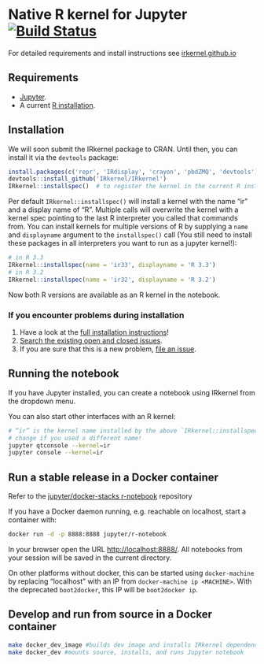 # Native R kernel for Jupyter [![Build Status]][Travis]

[Build Status]: https://travis-ci.org/IRkernel/IRkernel.svg?branch=master
[Travis]: https://travis-ci.org/IRkernel/IRkernel

For detailed requirements and install instructions see [irkernel.github.io](http://irkernel.github.io/)

## Requirements

* [Jupyter](http://jupyter.org).
* A current [R installation](http://www.r-project.org).

## Installation

We will soon submit the IRkernel package to CRAN. Until then, you can install it via the `devtools` package:

```R
install.packages(c('repr', 'IRdisplay', 'crayon', 'pbdZMQ', 'devtools'))
devtools::install_github('IRkernel/IRkernel')
IRkernel::installspec()  # to register the kernel in the current R installation
```

Per default `IRkernel::installspec()` will install a kernel with the name “ir” and a
display name of “R”. Multiple calls will overwrite the kernel with a kernel spec pointing to the last
R interpreter you called that commands from. You can install kernels for multiple versions of R
by supplying a `name` and `displayname` argument to the `installspec()` call (You still need to
install these packages in all interpreters you want to run as a jupyter kernel!):

```r
# in R 3.3
IRkernel::installspec(name = 'ir33', displayname = 'R 3.3')
# in R 3.2
IRkernel::installspec(name = 'ir32', displayname = 'R 3.2')
```

Now both R versions are available as an R kernel in the notebook.

### If you encounter problems during installation

1. Have a look at the [full installation instructions](http://irkernel.github.io/installation/)!
2. [Search the existing open and closed issues](https://github.com/IRkernel/IRkernel/issues?utf8=%E2%9C%93&q=is%3Aissue).
3. If you are sure that this is a new problem, [file an issue](https://github.com/IRkernel/IRkernel/issues/new).

## Running the notebook

If you have Jupyter installed, you can create a notebook using IRkernel from the dropdown menu.

You can also start other interfaces with an R kernel:

```bash
# “ir” is the kernel name installed by the above `IRkernel::installspec()`
# change if you used a different name!
jupyter qtconsole --kernel=ir
jupyter console --kernel=ir
```

## Run a stable release in a Docker container

Refer to the [jupyter/docker-stacks r-notebook](https://github.com/jupyter/docker-stacks/tree/master/r-notebook) repository

If you have a Docker daemon running, e.g. reachable on localhost, start a container with:

```bash
docker run -d -p 8888:8888 jupyter/r-notebook
```

In your browser open the URL <http://localhost:8888/>. All notebooks from your session will be saved in the current directory.

On other platforms without docker, this can be started using `docker-machine` by replacing “localhost” with an IP from `docker-machine ip <MACHINE>`. With the deprecated `boot2docker`, this IP will be `boot2docker ip`.

## Develop and run from source in a Docker container

```bash
make docker_dev_image #builds dev image and installs IRkernel dependencies from github
make docker_dev #mounts source, installs, and runs Jupyter notebook
```
